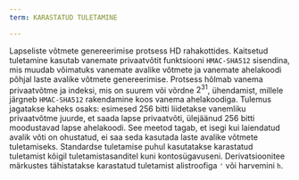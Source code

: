 ```yaml
---
term: KARASTATUD TULETAMINE

---
```

Lapseliste võtmete genereerimise protsess HD rahakottides. Kaitsetud tuletamine kasutab vanemate privaatvõtit funktsiooni `HMAC-SHA512` sisendina, mis muudab võimatuks vanemate avalike võtmete ja vanemate ahelakoodi põhjal laste avalike võtmete genereerimise. Protsess hõlmab vanema privaatvõtme ja indeksi, mis on suurem või võrdne $2^{31}$, ühendamist, millele järgneb `HMAC-SHA512` rakendamine koos vanema ahelakoodiga. Tulemus jagatakse kaheks osaks: esimesed 256 bitti liidetakse vanemliku privaatvõtme juurde, et saada lapse privaatvõti, ülejäänud 256 bitti moodustavad lapse ahelakoodi. See meetod tagab, et isegi kui laiendatud avalik võti on ohustatud, ei saa seda kasutada laste avalike võtmete tuletamiseks. Standardse tuletamise puhul kasutatakse karastatud tuletamist kõigil tuletamistasanditel kuni kontosügavuseni. Derivatsioonitee märkustes tähistatakse karastatud tuletamist alistroofiga `'` või harvemini `h`.